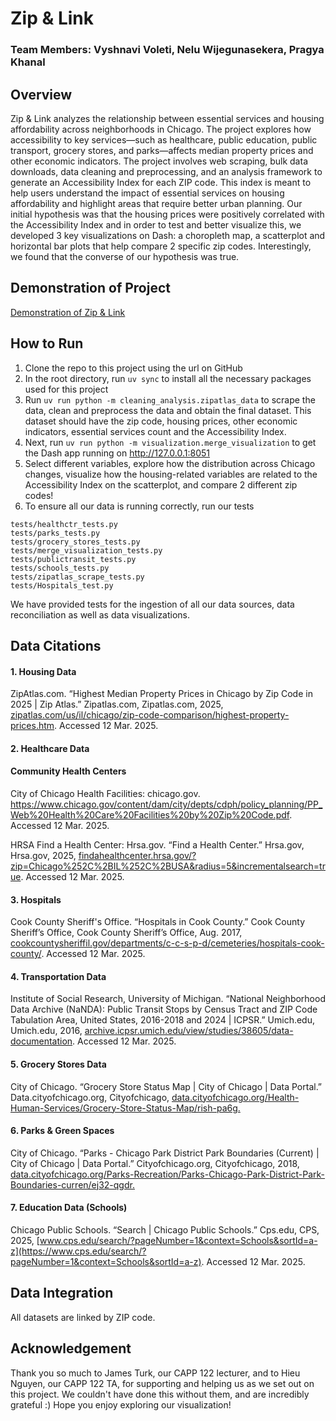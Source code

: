 # Zip & Link

### Team Members: Vyshnavi Voleti, Nelu Wijegunasekera, Pragya Khanal

## Overview
Zip & Link analyzes the relationship between essential services and housing affordability across neighborhoods in Chicago. The project explores how accessibility to key services—such as healthcare, public education, public transport, grocery stores, and parks—affects median property prices and other economic indicators. The project involves web scraping, bulk data downloads, data cleaning and preprocessing, and an analysis framework to generate an Accessibility Index for each ZIP code. This index is meant to help users understand the impact of essential services on housing affordability and highlight areas that require better urban planning. Our initial hypothesis was that the housing prices were positively correlated with the Accessibility Index and in order to test and better visualize this, we developed 3 key visualizations on Dash: a choropleth map, a scatterplot and horizontal bar plots that help compare 2 specific zip codes. Interestingly, we found that the converse of our hypothesis was true. 

## Demonstration of Project

[Demonstration of Zip & Link](https://www.youtube.com/watch?v=O-PwBeorkRI&ab_channel=Vyshnavi)

## How to Run

1. Clone the repo to this project using the url on GitHub
2. In the root directory, run ```uv sync``` to install all the necessary packages used for this project
3. Run ```uv run python -m cleaning_analysis.zipatlas_data``` to scrape the data, clean and preprocess the data and obtain the final dataset. This dataset should have the zip code, housing prices, other economic indicators, essential services count and the Accessibility Index.
4. Next, run ```uv run python -m visualization.merge_visualization``` to get the Dash app running on http://127.0.0.1:8051
5. Select different variables, explore how the distribution across Chicago changes, visualize how the housing-related variables are related to the Accessibility Index on the scatterplot, and compare 2 different zip codes!
6. To ensure all our data is running correctly, run our tests 
```uv run pytest tests/final_join_tests.py 
tests/healthctr_tests.py 
tests/parks_tests.py 
tests/grocery_stores_tests.py 
tests/merge_visualization_tests.py 
tests/publictransit_tests.py 
tests/schools_tests.py 
tests/zipatlas_scrape_tests.py 
tests/Hospitals_test.py
```
We have provided tests for the ingestion of all our data sources, data reconciliation as well as data visualizations.

## Data Citations 

#### 1. Housing Data

ZipAtlas.com. “Highest Median Property Prices in Chicago by Zip Code in 2025 | Zip Atlas.” Zipatlas.com, Zipatlas.com, 2025, [zipatlas.com/us/il/chicago/zip-code-comparison/highest-property-prices.htm](https://zipatlas.com/us/il/chicago/zip-code-comparison/highest-property-prices.htm). Accessed 12 Mar. 2025.

#### 2. Healthcare Data

#### Community Health Centers
City of Chicago Health Facilities:
chicago.gov. https://www.chicago.gov/content/dam/city/depts/cdph/policy_planning/PP_Web%20Health%20Care%20Facilities%20by%20Zip%20Code.pdf. Accessed 12 Mar. 2025. 
 
HRSA Find a Health Center: 
Hrsa.gov. “Find a Health Center.” Hrsa.gov, Hrsa.gov, 2025, [findahealthcenter.hrsa.gov/?zip=Chicago%252C%2BIL%252C%2BUSA&radius=5&incrementalsearch=true](https://findahealthcenter.hrsa.gov/?zip=Chicago%252C%2BIL%252C%2BUSA&radius=5&incrementalsearch=true). Accessed 12 Mar. 2025. 

#### 3. Hospitals
Cook County Sheriff's Office. “Hospitals in Cook County.” Cook County Sheriff’s Office, Cook County Sheriff’s Office, Aug. 2017, [cookcountysheriffil.gov/departments/c-c-s-p-d/cemeteries/hospitals-cook-county/](https://cookcountysheriffil.gov/departments/c-c-s-p-d/cemeteries/hospitals-cook-county/). Accessed 12 Mar. 2025. 

#### 4. Transportation Data
Institute of Social Research, University of Michigan. “National Neighborhood Data Archive (NaNDA): Public Transit Stops by Census Tract and ZIP Code Tabulation Area, United States, 2016-2018 and 2024 | ICPSR.” Umich.edu, Umich.edu, 2016, [archive.icpsr.umich.edu/view/studies/38605/data-documentation](https://archive.icpsr.umich.edu/view/studies/38605/data-documentation). Accessed 12 Mar. 2025.


#### 5. Grocery Stores Data
City of Chicago. “Grocery Store Status Map | City of Chicago | Data Portal.” Data.cityofchicago.org, Cityofchicago, [data.cityofchicago.org/Health-Human-Services/Grocery-Store-Status-Map/rish-pa6g.](https://data.cityofchicago.org/Health-Human-Services/Grocery-Store-Status-Map/rish-pa6g)

#### 6. Parks & Green Spaces
City of Chicago. “Parks - Chicago Park District Park Boundaries (Current) | City of Chicago | Data Portal.” Cityofchicago.org, Cityofchicago, 2018, [data.cityofchicago.org/Parks-Recreation/Parks-Chicago-Park-District-Park-Boundaries-curren/ej32-qgdr.](https://data.cityofchicago.org/Parks-Recreation/Parks-Chicago-Park-District-Park-Boundaries-curren/ej32-qgdr)

#### 7. Education Data (Schools)

Chicago Public Schools. “Search | Chicago Public Schools.” Cps.edu, CPS, 2025, [www.cps.edu/search/?pageNumber=1&context=Schools&sortId=a-z](https://www.cps.edu/search/?pageNumber=1&context=Schools&sortId=a-z). Accessed 12 Mar. 2025.

## Data Integration
All datasets are linked by ZIP code. 

## Acknowledgement 
Thank you so much to James Turk, our CAPP 122 lecturer, and to Hieu Nguyen, our CAPP 122 TA, for supporting and helping us as we set out on this project. We couldn't have done this without them, and are incredibly grateful :) Hope you enjoy exploring our visualization!
